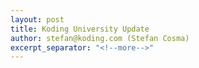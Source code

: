```yaml
---
layout: post
title: Koding University Update
author: stefan@koding.com (Stefan Cosma)
excerpt_separator: "<!--more-->"
---
```


